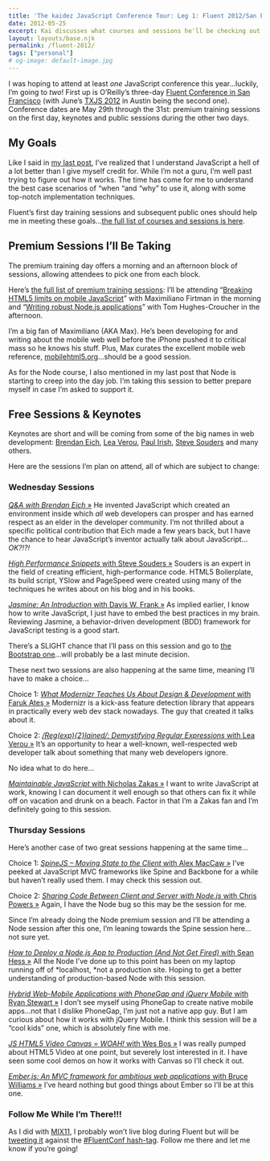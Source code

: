 ```yaml
---
title: 'The kaidez JavaScript Conference Tour: Leg 1: Fluent 2012/San Francisco'
date: 2012-05-25
excerpt: Kai discusses what courses and sessions he'll be checking out at the 2012 Fluent JavaScript Conference. Node, and Jasmine are a few of them.
layout: layouts/base.njk
permalink: /fluent-2012/
tags: ["personal"]
# og-image: default-image.jpg
---
```

I was hoping to attend at least *one* JavaScript conference this year…luckily, I’m going to *two*! First up is O’Reilly’s three-day [Fluent Conference in San Francisco][2] (with June’s [TXJS 2012][3] in Austin being the second one). Conference dates are May 29th through the 31st: premium training sessions on the first day, keynotes and public sessions during the other two days.


 [2]: http://fluentconf.com/fluent2012
 [3]: http://2012.texasjavascript.com/

## My Goals

Like I said in [my last post][4], I’ve realized that I understand JavaScript a hell of a lot better than I give myself credit for. While I’m not a guru, I’m well past trying to figure out how it works. The time has come for me to understand the best case scenarios of “when “and “why” to use it, along with some top-notch implementation techniques.

 [4]: http://kaidez.com/learn-javascript-before-jquery/

Fluent’s first day training sessions and subsequent public ones should help me in meeting these goals…[the full list of courses and sessions is here][5].

 [5]: http://fluentconf.com/fluent2012/public/schedule/full/public

## Premium Sessions I’ll Be Taking

The premium training day offers a morning and an afternoon block of sessions, allowing attendees to pick one from each block.

Here’s [the full list of premium training sessions][6]: I’ll be attending “[Breaking HTML5 limits on mobile JavaScript][7]” with Maximiliano Firtman in the morning and “[Writing robust Node.js applications][8]” with Tom Hughes-Croucher in the afternoon.

 [6]: http://fluentconf.com/fluent2012/public/schedule/grid/public/2012-05-29
 [7]: http://fluentconf.com/fluent2012/public/schedule/detail/24654
 [8]: http://fluentconf.com/fluent2012/public/schedule/detail/24856

I’m a big fan of Maximiliano (AKA Max). He’s been developing for and writing about the mobile web well before the iPhone pushed it to critical mass so he knows his stuff. Plus, Max curates the excellent mobile web reference, [mobilehtml5.org][9]…should be a good session.

 [9]: http://mobilehtml5.org/

As for the Node course, I also mentioned in my last post that Node is starting to creep into the day job. I’m taking this session to better prepare myself in case I’m asked to support it.

## Free Sessions & Keynotes

Keynotes are short and will be coming from some of the big names in web development: [Brendan Eich][10], [Lea Verou][11], [Paul Irish][12], [Steve Souders][13] and many others.

 [10]: http://brendaneich.com/
 [11]: http://lea.verou.me/
 [12]: http://paulirish.com/
 [13]: http://stevesouders.com/

Here are the sessions I’m plan on attend, all of which are subject to change:

### Wednesday Sessions

[*Q&A with Brendan Eich* »][14]
He invented JavaScript which created an environment inside which *all* web developers can prosper and has earned respect as an elder in the developer community. I’m not thrilled about a specific political contribution that Eich made a few years back, but I have the chance to hear JavaScript’s inventor actually talk about JavaScript…*OK?!?!*

 [14]: http://fluentconf.com/fluent2012/public/schedule/detail/24881

[*High Performance Snippets* with Steve Souders »][15]
Souders is an expert in the field of creating efficient, high-performance code. HTML5 Boilerplate, its build script, YSlow and PageSpeed were created using many of the techniques he writes about on his blog and in his books.

 [15]: http://fluentconf.com/fluent2012/public/schedule/detail/24926

[*Jasmine: An Introduction* with Davis W. Frank »][16]
As implied earlier, I know how to write JavaScript, I just have to embed the best practices in my brain. Reviewing Jasmine, a behavior-driven development (BDD) framework for JavaScript testing is a good start.

 [16]: http://fluentconf.com/fluent2012/public/schedule/detail/24713

There’s a SLIGHT chance that I’ll pass on this session and go to [the Bootstrap one][17]…will probably be a last minute decision.

 [17]: http://fluentconf.com/fluent2012/public/schedule/detail/24889

These next two sessions are also happening at the same time, meaning I’ll have to make a choice…

Choice 1:
[*What Modernizr Teaches Us About Design & Development* with Faruk Ateş »][18]
Modernizr is a kick-ass feature detection library that appears in practically every web dev stack nowadays. The guy that created it talks about it.

 [18]: http://fluentconf.com/fluent2012/public/schedule/detail/24109

Choice 2:
[*/Reg(exp){2}lained/: Demystifying Regular Expressions* with Lea Verou »][19]
It’s an opportunity to hear a well-known, well-respected web developer talk about something that many web developers ignore.

 [19]: http://fluentconf.com/fluent2012/public/schedule/detail/24929

No idea what to do here…

[*Maintainable JavaScript* with Nicholas Zakas »][20]
I want to write JavaScript at work, knowing I can document it well enough so that others can fix it while off on vacation and drunk on a beach. Factor in that I’m a Zakas fan and I’m definitely going to this session.

 [20]: http://fluentconf.com/fluent2012/public/schedule/detail/24440

### Thursday Sessions

Here’s another case of two great sessions happening at the same time…

Choice 1:
[*SpineJS – Moving State to the Client* with Alex MacCaw »][21]
I’ve peeked at JavaScript MVC frameworks like Spine and Backbone for a while but haven’t really used them. I may check this session out.

 [21]: http://fluentconf.com/fluent2012/public/schedule/detail/24877

Choice 2:
[*Sharing Code Between Client and Server with Node.js* with Chris Powers »][22]
Again, I have the Node bug so this may be the session for me.

 [22]: http://fluentconf.com/fluent2012/public/schedule/detail/24686

Since I’m already doing the Node premium session and I’ll be attending a Node session after this one, I’m leaning towards the Spine session here…not sure yet.

[*How to Deploy a Node.js App to Production (And Not Get Fired)* with Sean Hess »][23]
All the Node I’ve done up to this point has been on my laptop running off of *localhost, *not a production site. Hoping to get a better understanding of production-based Node with this session.

 [23]: http://fluentconf.com/fluent2012/public/schedule/detail/24643

[*Hybrid Web-Mobile Applications with PhoneGap and jQuery Mobile* with Ryan Stewart »][24]
I don’t see myself using PhoneGap to create native mobile apps…not that I dislike PhoneGap, I’m just not a native app guy. But I am curious about how it works with jQuery Mobile. I think this session will be a “cool kids” one, which is absolutely fine with me.

 [24]: http://fluentconf.com/fluent2012/public/schedule/detail/24474

[*JS HTML5 Video Canvas = WOAH!* with Wes Bos »][25]
I was really pumped about HTML5 Video at one point, but severely lost interested in it. I have seen some cool demos on how it works with Canvas so I’ll check it out.

 [25]: http://fluentconf.com/fluent2012/public/schedule/detail/24600

[*Ember.js: An MVC framework for ambitious web applications* with Bruce Williams »][26]
I’ve heard nothing but good things about Ember so I’ll be at this one.

 [26]: http://fluentconf.com/fluent2012/public/schedule/detail/24706

### Follow Me While I’m There!!!

As I did with [MIX11][27], I probably won’t live blog during Fluent but will be [tweeting it][28] against the [#FluentConf hash-tag][29]. Follow me there and let me know if you’re going!

 [27]: http://kaidez.com/at-mix11/
 [28]: https://twitter.com/kaidez
 [29]: https://twitter.com/#!/search/#FluentConf